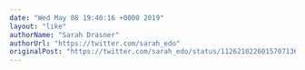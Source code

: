 ```yaml
---
date: "Wed May 08 19:40:16 +0000 2019"
layout: "like"
authorName: "Sarah Drasner"
authorUrl: "https://twitter.com/sarah_edo"
originalPost: "https://twitter.com/sarah_edo/status/1126210226015707136"
---
```

